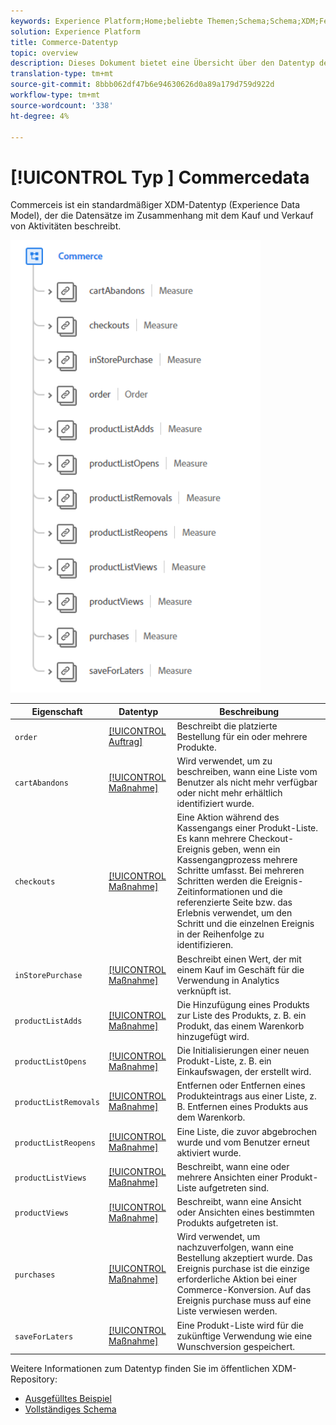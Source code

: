 ```yaml
---
keywords: Experience Platform;Home;beliebte Themen;Schema;Schema;XDM;Felder;Schemas;Schemas;Commerce;Datentyp;Datentyp; Datentyp;
solution: Experience Platform
title: Commerce-Datentyp
topic: overview
description: Dieses Dokument bietet eine Übersicht über den Datentyp des Commerce Experience Data Model (XDM).
translation-type: tm+mt
source-git-commit: 8bbb062df47b6e94630626d0a89a179d759d922d
workflow-type: tm+mt
source-wordcount: '338'
ht-degree: 4%

---
```



# [!UICONTROL Typ ] Commercedata

 Commerceis ist ein standardmäßiger XDM-Datentyp (Experience Data Model), der die Datensätze im Zusammenhang mit dem Kauf und Verkauf von Aktivitäten beschreibt.

<img src="../images/data-types/commerce.PNG" width="400" /><br />

| Eigenschaft | Datentyp | Beschreibung |
| --- | --- | --- |
| `order` | [[!UICONTROL Auftrag]](./order.md) | Beschreibt die platzierte Bestellung für ein oder mehrere Produkte. |
| `cartAbandons` | [[!UICONTROL Maßnahme]](./measure.md) | Wird verwendet, um zu beschreiben, wann eine Liste vom Benutzer als nicht mehr verfügbar oder nicht mehr erhältlich identifiziert wurde. |
| `checkouts` | [[!UICONTROL Maßnahme]](./measure.md) | Eine Aktion während des Kassengangs einer Produkt-Liste. Es kann mehrere Checkout-Ereignis geben, wenn ein Kassengangprozess mehrere Schritte umfasst. Bei mehreren Schritten werden die Ereignis-Zeitinformationen und die referenzierte Seite bzw. das Erlebnis verwendet, um den Schritt und die einzelnen Ereignis in der Reihenfolge zu identifizieren. |
| `inStorePurchase` | [[!UICONTROL Maßnahme]](./measure.md) | Beschreibt einen Wert, der mit einem Kauf im Geschäft für die Verwendung in Analytics verknüpft ist. |
| `productListAdds` | [[!UICONTROL Maßnahme]](./measure.md) | Die Hinzufügung eines Produkts zur Liste des Produkts, z. B. ein Produkt, das einem Warenkorb hinzugefügt wird. |
| `productListOpens` | [[!UICONTROL Maßnahme]](./measure.md) | Die Initialisierungen einer neuen Produkt-Liste, z. B. ein Einkaufswagen, der erstellt wird. |
| `productListRemovals` | [[!UICONTROL Maßnahme]](./measure.md) | Entfernen oder Entfernen eines Produkteintrags aus einer Liste, z. B. Entfernen eines Produkts aus dem Warenkorb. |
| `productListReopens` | [[!UICONTROL Maßnahme]](./measure.md) | Eine Liste, die zuvor abgebrochen wurde und vom Benutzer erneut aktiviert wurde. |
| `productListViews` | [[!UICONTROL Maßnahme]](./measure.md) | Beschreibt, wann eine oder mehrere Ansichten einer Produkt-Liste aufgetreten sind. |
| `productViews` | [[!UICONTROL Maßnahme]](./measure.md) | Beschreibt, wann eine Ansicht oder Ansichten eines bestimmten Produkts aufgetreten ist. |
| `purchases` | [[!UICONTROL Maßnahme]](./measure.md) | Wird verwendet, um nachzuverfolgen, wann eine Bestellung akzeptiert wurde. Das Ereignis purchase ist die einzige erforderliche Aktion bei einer Commerce-Konversion. Auf das Ereignis purchase muss auf eine Liste verwiesen werden. |
| `saveForLaters` | [[!UICONTROL Maßnahme]](./measure.md) | Eine Produkt-Liste wird für die zukünftige Verwendung wie eine Wunschversion gespeichert. |

Weitere Informationen zum Datentyp finden Sie im öffentlichen XDM-Repository:

* [Ausgefülltes Beispiel](https://github.com/adobe/xdm/blob/master/components/datatypes/marketing/commerce.example.1.json)
* [Vollständiges Schema](https://github.com/adobe/xdm/blob/master/components/datatypes/marketing/commerce.schema.json)